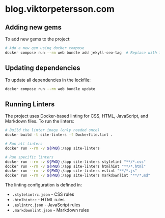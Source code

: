 # blog.viktorpetersson.com

## Adding new gems

To add new gems to the project:

```bash
# Add a new gem using docker compose
docker compose run --rm web bundle add jekyll-seo-tag  # Replace with the gem you want to add
```

## Updating dependencies

To update all dependencies in the lockfile:

```bash
docker compose run --rm web bundle update
```

## Running Linters

The project uses Docker-based linting for CSS, HTML, JavaScript, and Markdown files. To run the linters:

```bash
# Build the linter image (only needed once)
docker build -t site-linters -f Dockerfile.lint .

# Run all linters
docker run --rm -v ${PWD}:/app site-linters

# Run specific linters
docker run --rm -v ${PWD}:/app site-linters stylelint "**/*.css"
docker run --rm -v ${PWD}:/app site-linters htmlhint "**/*.html"
docker run --rm -v ${PWD}:/app site-linters eslint "**/*.js"
docker run --rm -v ${PWD}:/app site-linters markdownlint "**/*.md"
```

The linting configuration is defined in:

- `.stylelintrc.json` - CSS rules
- `.htmlhintrc` - HTML rules
- `.eslintrc.json` - JavaScript rules
- `.markdownlint.json` - Markdown rules
